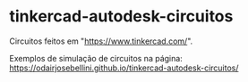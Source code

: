# tinkercad-autodesk-circuitos
Circuitos feitos em "https://www.tinkercad.com/".

Exemplos de simulação de circuitos na página:
https://odairjosebellini.github.io/tinkercad-autodesk-circuitos/
